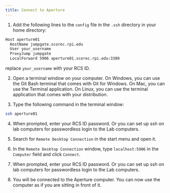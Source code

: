 ```yaml
---
title: Connect to Aperture
---
```


1. Add the following lines to the `config` file in the `.ssh` directory in your home directory:
```bash
Host aperture01
  HostName jumpgate.scorec.rpi.edu
  User your_username
  ProxyJump jumpgate
  LocalForward 5906 aperture01.scorec.rpi.edu:3389
```
replace `your_username` with your RCS ID.

2. Open a terminal window on your computer. On Windows, you can use the Git Bash terminal that comes with Git for Windows. On Mac, you can use the Terminal application. On Linux, you can use the terminal application that comes with your distribution.

3. Type the following command in the terminal window:
```bash
ssh aperture01
```

4. When prompted, enter your RCS ID password. Or you can set up ssh on lab computers for passwordless login to the Lab computers.

5. Search for `Remote Desktop Connection` in the start menu and open it.

6. In the `Remote Desktop Connection` window, type `localhost:5906` in the `Computer` field and click `Connect`.

7. When prompted, enter your RCS ID password. Or you can set up ssh on lab computers for passwordless login to the Lab computers.

8. You will be connected to the Aperture computer. You can now use the computer as if you are sitting in front of it.